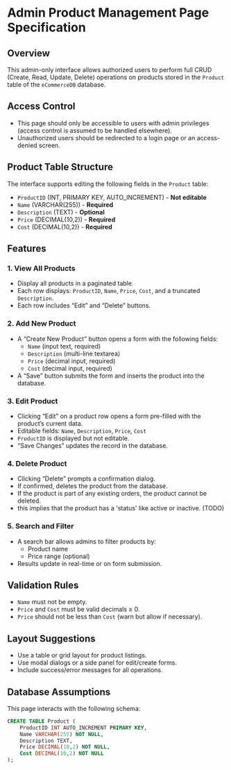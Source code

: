 # Admin Product Management Page Specification

## Overview

This admin-only interface allows authorized users to perform full CRUD (Create, Read, Update, Delete) operations on products stored in the `Product` table of the `eCommerceDB` database.

## Access Control

- This page should only be accessible to users with admin privileges (access control is assumed to be handled elsewhere).
- Unauthorized users should be redirected to a login page or an access-denied screen.

## Product Table Structure

The interface supports editing the following fields in the `Product` table:

- `ProductID` (INT, PRIMARY KEY, AUTO_INCREMENT) - **Not editable**
- `Name` (VARCHAR(255)) - **Required**
- `Description` (TEXT) - **Optional**
- `Price` (DECIMAL(10,2)) - **Required**
- `Cost` (DECIMAL(10,2)) - **Required**

## Features

### 1. View All Products

- Display all products in a paginated table.
- Each row displays: `ProductID`, `Name`, `Price`, `Cost`, and a truncated `Description`.
- Each row includes “Edit” and “Delete” buttons.

### 2. Add New Product

- A “Create New Product” button opens a form with the following fields:
  - `Name` (input text, required)
  - `Description` (multi-line textarea)
  - `Price` (decimal input, required)
  - `Cost` (decimal input, required)
- A “Save” button submits the form and inserts the product into the database.

### 3. Edit Product

- Clicking “Edit” on a product row opens a form pre-filled with the product’s current data.
- Editable fields: `Name`, `Description`, `Price`, `Cost`
- `ProductID` is displayed but not editable.
- “Save Changes” updates the record in the database.

### 4. Delete Product

- Clicking “Delete” prompts a confirmation dialog.
- If confirmed, deletes the product from the database.
- If the product is part of any existing orders, the product cannot be deleted.
- this implies that the product has a 'status' like active or inactive. (TODO)

### 5. Search and Filter

- A search bar allows admins to filter products by:
  - Product name
  - Price range (optional)
- Results update in real-time or on form submission.

## Validation Rules

- `Name` must not be empty.
- `Price` and `Cost` must be valid decimals ≥ 0.
- `Price` should not be less than `Cost` (warn but allow if necessary).

## Layout Suggestions

- Use a table or grid layout for product listings.
- Use modal dialogs or a side panel for edit/create forms.
- Include success/error messages for all operations.

## Database Assumptions

This page interacts with the following schema:

```sql
CREATE TABLE Product (
    ProductID INT AUTO_INCREMENT PRIMARY KEY,
    Name VARCHAR(255) NOT NULL,
    Description TEXT,
    Price DECIMAL(10,2) NOT NULL,
    Cost DECIMAL(10,2) NOT NULL
);
